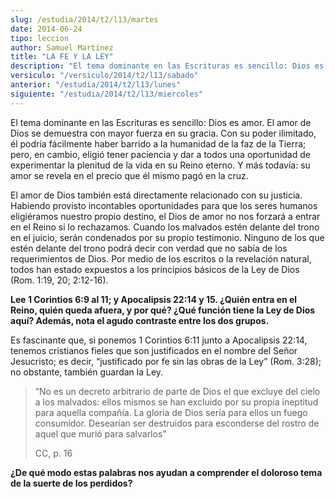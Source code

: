 ```yaml
---
slug: /estudia/2014/t2/l13/martes
date: 2014-06-24
tipo: leccion
author: Samuel Martínez
title: "LA FE Y LA LEY"
description: "El tema dominante en las Escrituras es sencillo: Dios es amor. El amor de Dios se demuestra con mayor fuerza en su gracia. Con su poder ilimitado, él podría fácilmente haber barrido a la humanidad de la faz de la Tierra; pero, en cambio, eligió tener paciencia y dar a todos una oportunidad de..."
versiculo: "/versiculo/2014/t2/l13/sabado"
anterior: "/estudia/2014/t2/l13/lunes"
siguiente: "/estudia/2014/t2/l13/miercoles"
---
```


El tema dominante en las Escrituras es sencillo: Dios es amor. El amor de Dios se demuestra con mayor fuerza en su gracia. Con su poder ilimitado, él podría fácilmente haber barrido a la humanidad de la faz de la Tierra; pero, en cambio, eligió tener paciencia y dar a todos una oportunidad de experimentar la plenitud de la vida en su Reino eterno. Y más todavía: su amor se revela en el precio que él mismo pagó en la cruz.

El amor de Dios también está directamente relacionado con su justicia. Habiendo provisto incontables oportunidades para que los seres humanos eligiéramos nuestro propio destino, el Dios de amor no nos forzará a entrar en el Reino si lo rechazamos. Cuando los malvados estén delante del trono en el juicio, serán condenados por su propio testimonio. Ninguno de los que estén delante del trono podrá decir con verdad que no sabía de los requerimientos de Dios. Por medio de los escritos o la revelación natural, todos han estado expuestos a los principios básicos de la Ley de Dios (Rom. 1:19, 20; 2:12-16).

**Lee 1 Corintios 6:9 al 11; y Apocalipsis 22:14 y 15. ¿Quién entra en el Reino, quién queda afuera, y por qué? ¿Qué función tiene la Ley de Dios aquí? Además, nota el agudo contraste entre los dos grupos.**

Es fascinante que, si ponemos 1 Corintios 6:11 junto a Apocalipsis 22:14, tenemos cristianos fieles que son justificados en el nombre del Señor Jesucristo; es decir, “justificado por fe sin las obras de la Ley” (Rom. 3:28); no obstante, también guardan la Ley.

> “No es un decreto arbitrario de parte de Dios el que excluye del cielo a los malvados: ellos mismos se han excluido por su propia ineptitud para aquella compañía. La gloria de Dios sería para ellos un fuego consumidor. Desearían ser destruidos para esconderse del rostro de aquel que murió para salvarlos”
>
> CC, p. 16

**¿De qué modo estas palabras nos ayudan a comprender el doloroso tema de la suerte de los perdidos?**
